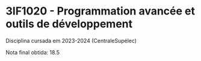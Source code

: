 # 3IF1020 - Programmation avancée et outils de développement
Disciplina cursada em 2023-2024 (CentraleSupélec)

Nota final obtida: 18.5

